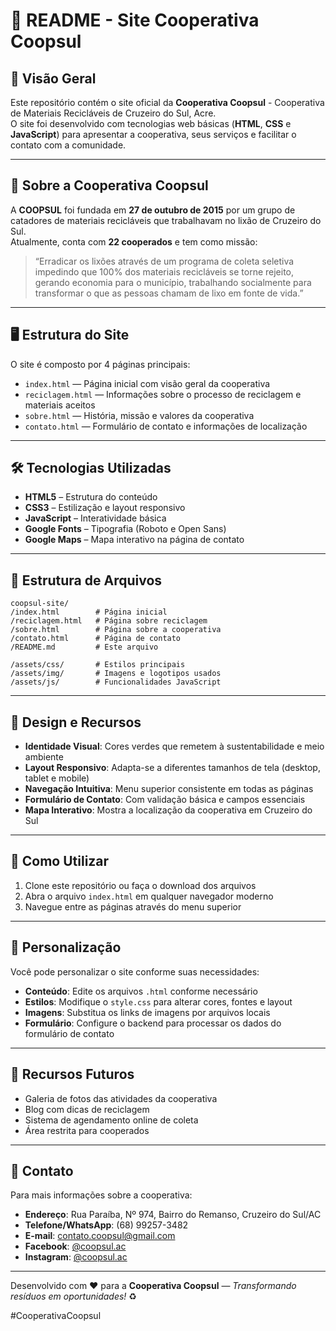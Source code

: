 
# 🌿 README - Site Cooperativa Coopsul

## 📌 Visão Geral

Este repositório contém o site oficial da **Cooperativa Coopsul** - Cooperativa de Materiais Recicláveis de Cruzeiro do Sul, Acre.  
O site foi desenvolvido com tecnologias web básicas (**HTML**, **CSS** e **JavaScript**) para apresentar a cooperativa, seus serviços e facilitar o contato com a comunidade.

---

## 🌱 Sobre a Cooperativa Coopsul

A **COOPSUL** foi fundada em **27 de outubro de 2015** por um grupo de catadores de materiais recicláveis que trabalhavam no lixão de Cruzeiro do Sul.  
Atualmente, conta com **22 cooperados** e tem como missão:

> “Erradicar os lixões através de um programa de coleta seletiva impedindo que 100% dos materiais recicláveis se torne rejeito, gerando economia para o município, trabalhando socialmente para transformar o que as pessoas chamam de lixo em fonte de vida.”

---

## 🖥️ Estrutura do Site

O site é composto por 4 páginas principais:

- `index.html` — Página inicial com visão geral da cooperativa  
- `reciclagem.html` — Informações sobre o processo de reciclagem e materiais aceitos  
- `sobre.html` — História, missão e valores da cooperativa  
- `contato.html` — Formulário de contato e informações de localização  

---

## 🛠️ Tecnologias Utilizadas

- **HTML5** – Estrutura do conteúdo  
- **CSS3** – Estilização e layout responsivo  
- **JavaScript** – Interatividade básica  
- **Google Fonts** – Tipografia (Roboto e Open Sans)  
- **Google Maps** – Mapa interativo na página de contato  

---

## 📂 Estrutura de Arquivos

```text
coopsul-site/
/index.html        # Página inicial
/reciclagem.html   # Página sobre reciclagem
/sobre.html        # Página sobre a cooperativa
/contato.html      # Página de contato
/README.md         # Este arquivo

/assets/css/       # Estilos principais
/assets/img/       # Imagens e logotipos usados
/assets/js/        # Funcionalidades JavaScript
```

---

## 🎨 Design e Recursos

- **Identidade Visual**: Cores verdes que remetem à sustentabilidade e meio ambiente  
- **Layout Responsivo**: Adapta-se a diferentes tamanhos de tela (desktop, tablet e mobile)  
- **Navegação Intuitiva**: Menu superior consistente em todas as páginas  
- **Formulário de Contato**: Com validação básica e campos essenciais  
- **Mapa Interativo**: Mostra a localização da cooperativa em Cruzeiro do Sul  

---

## 🚀 Como Utilizar

1. Clone este repositório ou faça o download dos arquivos
2. Abra o arquivo `index.html` em qualquer navegador moderno
3. Navegue entre as páginas através do menu superior

---

## 📝 Personalização

Você pode personalizar o site conforme suas necessidades:

- **Conteúdo**: Edite os arquivos `.html` conforme necessário  
- **Estilos**: Modifique o `style.css` para alterar cores, fontes e layout  
- **Imagens**: Substitua os links de imagens por arquivos locais  
- **Formulário**: Configure o backend para processar os dados do formulário de contato  

---

## 🌟 Recursos Futuros

- Galeria de fotos das atividades da cooperativa  
- Blog com dicas de reciclagem  
- Sistema de agendamento online de coleta  
- Área restrita para cooperados  

---

## 📧 Contato

Para mais informações sobre a cooperativa:

- **Endereço**: Rua Paraíba, Nº 974, Bairro do Remanso, Cruzeiro do Sul/AC  
- **Telefone/WhatsApp**: (68) 99257-3482  
- **E-mail**: contato.coopsul@gmail.com  
- **Facebook**: [@coopsul.ac](https://facebook.com/coopsul.ac)  
- **Instagram**: [@coopsul.ac](https://instagram.com/coopsul.ac)  

---

Desenvolvido com ❤️ para a **Cooperativa Coopsul** — *Transformando resíduos em oportunidades!* ♻️

#CooperativaCoopsul